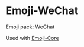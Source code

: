 # Emoji-WeChat
Emoji pack: WeChat

Used with [Emoji-Core](https://github.com/KittenBall/Emoji-Core)
 
